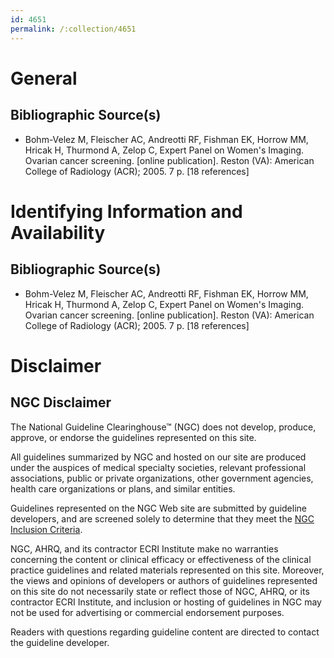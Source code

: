 ```yaml
---
id: 4651
permalink: /:collection/4651
---
```


# General

## Bibliographic Source(s)

- Bohm-Velez M, Fleischer AC, Andreotti RF, Fishman EK, Horrow MM, Hricak H, Thurmond A, Zelop C, Expert Panel on Women's Imaging. Ovarian cancer screening. [online publication]. Reston (VA): American College of Radiology (ACR); 2005. 7 p. [18 references]

# Identifying Information and Availability

## Bibliographic Source(s)

- Bohm-Velez M, Fleischer AC, Andreotti RF, Fishman EK, Horrow MM, Hricak H, Thurmond A, Zelop C, Expert Panel on Women's Imaging. Ovarian cancer screening. [online publication]. Reston (VA): American College of Radiology (ACR); 2005. 7 p. [18 references]

# Disclaimer

## NGC Disclaimer

The National Guideline Clearinghouse™ (NGC) does not develop, produce, approve, or endorse the guidelines represented on this site.

All guidelines summarized by NGC and hosted on our site are produced under the auspices of medical specialty societies, relevant professional associations, public or private organizations, other government agencies, health care organizations or plans, and similar entities.

Guidelines represented on the NGC Web site are submitted by guideline developers, and are screened solely to determine that they meet the [NGC Inclusion Criteria](/help-and-about/summaries/inclusion-criteria).

NGC, AHRQ, and its contractor ECRI Institute make no warranties concerning the content or clinical efficacy or effectiveness of the clinical practice guidelines and related materials represented on this site. Moreover, the views and opinions of developers or authors of guidelines represented on this site do not necessarily state or reflect those of NGC, AHRQ, or its contractor ECRI Institute, and inclusion or hosting of guidelines in NGC may not be used for advertising or commercial endorsement purposes.

Readers with questions regarding guideline content are directed to contact the guideline developer.


